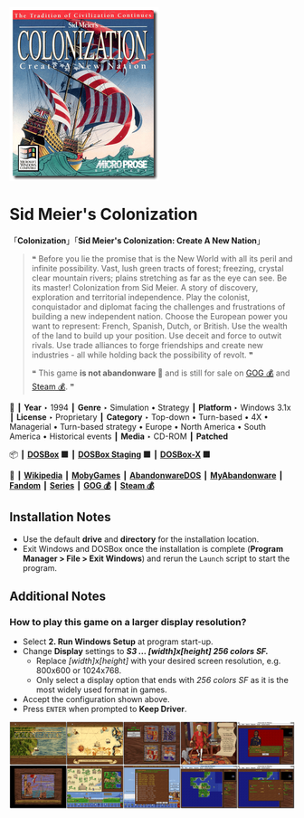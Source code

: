 ![](Thumbnail.png "application-thumbnail")

# Sid Meier's Colonization

「**Colonization**」「**Sid Meier's Colonization: Create A New Nation**」

> ❝ Before you lie the promise that is the New World with all its peril and infinite possibility. Vast, lush green tracts of forest; freezing, crystal clear mountain rivers; plains stretching as far as the eye can see. Be its master! Colonization from Sid Meier. A story of discovery, exploration and territorial independence. Play the colonist, conquistador and diplomat facing the challenges and frustrations of building a new independent nation. Choose the European power you want to represent: French, Spanish, Dutch, or British. Use the wealth of the land to build up your position. Use deceit and force to outwit rivals. Use trade alliances to forge friendships and create new industries - all while holding back the possibility of revolt. ❞
>
> ❝ This game **is not abandonware 🚫** and is still for sale on [GOG 💰](https://gog.com/en/game/sid_meiers_colonization) and [Steam 💰](https://store.steampowered.com/app/327400/Sid_Meiers_Colonization_Classic/). ❞
>

📌 ┃ **Year** ‣ 1994 ┃ **Genre** ‣ Simulation • Strategy ┃ **Platform** ‣ Windows 3.1x ┃ **License** ‣ Proprietary ┃ **Category** ‣ Top-down • Turn-based • 4X • Managerial • Turn-based strategy • Europe • North America • South America • Historical events ┃ **Media** ‣ CD-ROM ┃ **Patched** 

📦 ┃ **[DOSBox](https://www.dosbox.com/) 🟩** ┃ **[DOSBox Staging](https://dosbox-staging.github.io/) 🟩** ┃ **[DOSBox-X](https://dosbox-x.com/) 🟩** 

📎 ┃ **[Wikipedia](https://en.wikipedia.org/wiki/Sid_Meier%27s_Colonization)** ┃ **[MobyGames](https://www.mobygames.com/game/366/sid-meiers-colonization/)** ┃ **[AbandonwareDOS](https://www.abandonwaredos.com/abandonware-game.php?abandonware=Colonization&gid=1244)** ┃ **[MyAbandonware](https://www.myabandonware.com/game/sid-meier-s-colonization-28t)** ┃ **[Fandom](https://civilization.fandom.com/wiki/Sid_Meier%27s_Colonization)** ┃ **[Series](https://en.wikipedia.org/wiki/Civilization_(series))** ┃ **[GOG 💰](https://gog.com/en/game/sid_meiers_colonization)** ┃ **[Steam 💰](https://store.steampowered.com/app/327400/Sid_Meiers_Colonization_Classic/)** 

## Installation Notes
- Use the default **drive** and **directory** for the installation location.
- Exit Windows and DOSBox once the installation is complete (**Program Manager > File > Exit Windows**) and rerun the `Launch` script to start the program.

## Additional Notes
### How to play this game on a larger display resolution?
- Select **2. Run Windows Setup** at program start-up.
- Change **Display** settings to _**S3 ... [width]x[height] 256 colors SF.**_
  - Replace *[width]x[height]* with your desired screen resolution, e.g. 800x600 or 1024x768.
  - Only select a display option that ends with *256 colors SF* as it is the most widely used format in games.
- Accept the configuration shown above.
- Press `ENTER` when prompted to **Keep Driver**.

![](Montage.png "Sid Meier's Colonization")

